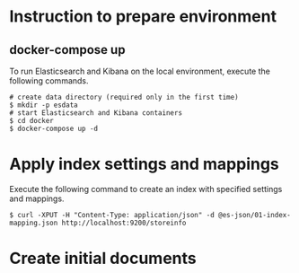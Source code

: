 # Instruction to prepare environment

## docker-compose up

To run Elasticsearch and Kibana on the local environment, execute the following commands.

```
# create data directory (required only in the first time)
$ mkdir -p esdata
# start Elasticsearch and Kibana containers
$ cd docker
$ docker-compose up -d
```

# Apply index settings and mappings

Execute the following command to create an index with specified settings and mappings.
 
```
$ curl -XPUT -H "Content-Type: application/json" -d @es-json/01-index-mapping.json http://localhost:9200/storeinfo
```

# Create initial documents

